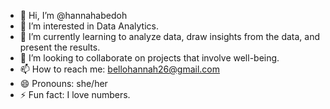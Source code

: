 - 👋 Hi, I’m @hannahabedoh
- 👀 I’m interested in Data Analytics.
- 🌱 I’m currently learning to analyze data, draw insights from the data, and present the results.
- 💞️ I’m looking to collaborate on projects that involve well-being.
- 📫 How to reach me: bellohannah26@gmail.com
- 😄 Pronouns: she/her
- ⚡ Fun fact: I love numbers.

<!---
hannahabedoh/hannahabedoh is a ✨ special ✨ repository because its `README.md` (this file) appears on your GitHub profile.
You can click the Preview link to take a look at your changes.
--->
